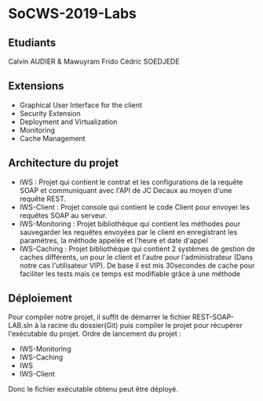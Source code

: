 # SoCWS-2019-Labs

## Etudiants

Calvin AUDIER & Mawuyram Frido Cédric SOEDJEDE

## Extensions

- Graphical User Interface for the client
- Security Extension
- Deployment and Virtualization
- Monitoring
- Cache Management

## Architecture du projet

- IWS : Projet qui contient le contrat et les configurations de la requête SOAP et communiquant avec l'API de JC Decaux au moyen d'une requête REST.
- IWS-Client : Projet console qui contient le code Client pour envoyer les requêtes SOAP au serveur.
- IWS-Monitoring : Projet bibliothèque qui contient les méthodes pour sauvegarder les requêtes envoyées par le client en enregistrant les paramètres, la méthode appelée et l'heure et date d'appel
- IWS-Caching : Projet bibliothèque qui contient 2 systèmes de gestion de caches différents, un pour le client et l'autre pour l'administrateur (Dans notre cas l'utilisateur VIP). De base il est mis 30secondes de cache pour faciliter les tests mais ce temps est modifiable grâce à une méthode

## Déploiement

Pour compiler notre projet, il suffit de démarrer le fichier REST-SOAP-LAB.sln à la racine du dossier(Git) puis compiler le projet pour récupérer l'exécutable
du projet.
Ordre de lancement du projet : 
- IWS-Monitoring
- IWS-Caching
- IWS
- IWS-Client

Donc le fichier exécutable obtenu peut être déployé.